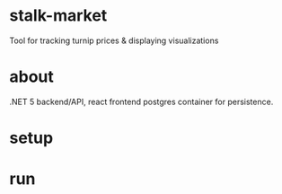 # stalk-market
Tool for tracking turnip prices &amp; displaying visualizations 

# about

.NET 5 backend/API, react frontend
postgres container for persistence. 

# setup

# run
